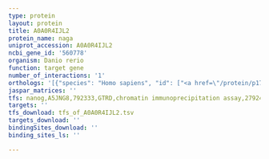 ```yaml
---
type: protein
layout: protein
title: A0A0R4IJL2
protein_name: naga
uniprot_accession: A0A0R4IJL2
ncbi_gene_id: '560778'
organism: Danio rerio
function: target gene
number_of_interactions: '1'
orthologs: '[{"species": "Homo sapiens", "id": ["<a href=\"/protein/p17050\">P17050</a>"]}, {"species": "Mus musculus", "id": ["<a href=\"/protein/q9qwr8\">Q9QWR8</a>"]}, {"species": "Rattus norvegicus", "id": ["<a href=\"/protein/q66h12\">Q66H12</a>"]}, {"species": "Drosophila melanogaster", "id": ["<a href=\"/protein/q9vl27\">Q9VL27</a>", "<a href=\"/protein/q7k127\">Q7K127</a>"]}, {"species": "Caenorhabditis elegans", "id": ["<a href=\"/protein/q21801\">Q21801</a>"]}]'
jaspar_matrices: ''
tfs: nanog,A5JNG8,792333,GTRD,chromatin immunoprecipitation assay,27924024%5Buid%5D,No
targets: ''
tfs_download: tfs_of_A0A0R4IJL2.tsv
targets_download: ''
bindingSites_download: ''
binding_sites_ls: ''

---
```

